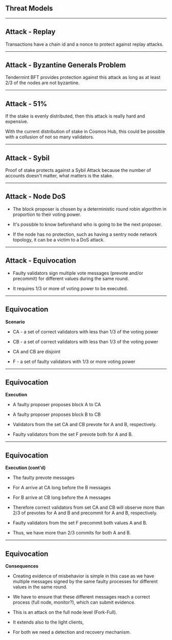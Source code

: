 <!-- .slide: data-background-color="#8D3AED" -->

## Threat Models

---

## Attack - Replay

Transactions have a chain id and a nonce to protect against replay attacks.

---

## Attack - Byzantine Generals Problem

Tendermint BFT provides protection against this attack as long as at least 2/3 of the nodes are not byzantine.

---

## Attack - 51%

If the stake is evenly distributed, then this attack is really hard and expensive.

With the current distribution of stake in Cosmos Hub, this could be possible with a collusion of not so many validators.

---

## Attack - Sybil

Proof of stake protects against a Sybil Attack because the number of accounts doesn't matter, what matters is the stake.

---

## Attack - Node DoS

- The block proposer is chosen by a deterministic round robin algorithm in proportion to their voting power.

- It's possible to know beforehand who is going to be the next proposer.

- If the node has no protection, such as having a sentry node network topology, it can be a victim to a DoS attack.

---

## Attack - Equivocation

- Faulty validators sign multiple vote messages (prevote and/or precommit) for different values during the same round.

- It requires 1/3 or more of voting power to be executed.

---

## Equivocation

**Scenario**

- CA - a set of correct validators with less than 1/3 of the voting power

- CB - a set of correct validators with less than 1/3 of the voting power

- CA and CB are disjoint

- F - a set of faulty validators with 1/3 or more voting power

---

## Equivocation

**Execution**

- A faulty proposer proposes block A to CA

- A faulty proposer proposes block B to CB

- Validators from the set CA and CB prevote for A and B, respectively.

- Faulty validators from the set F prevote both for A and B.

---

## Equivocation

**Execution (cont'd)**

- The faulty prevote messages

- For A arrive at CA long before the B messages

- For B arrive at CB long before the A messages

- Therefore correct validators from set CA and CB will observe more than 2/3 of prevotes for A and B and precommit for A and B, respectively.

- Faulty validators from the set F precommit both values A and B.

- Thus, we have more than 2/3 commits for both A and B.

---

## Equivocation

**Consequences**

- Creating evidence of misbehavior is simple in this case as we have multiple messages signed by the same faulty processes for different values in the same round.

- We have to ensure that these different messages reach a correct process (full node, monitor?), which can submit evidence.

- This is an attack on the full node level (Fork-Full).

- It extends also to the light clients,

- For both we need a detection and recovery mechanism.
